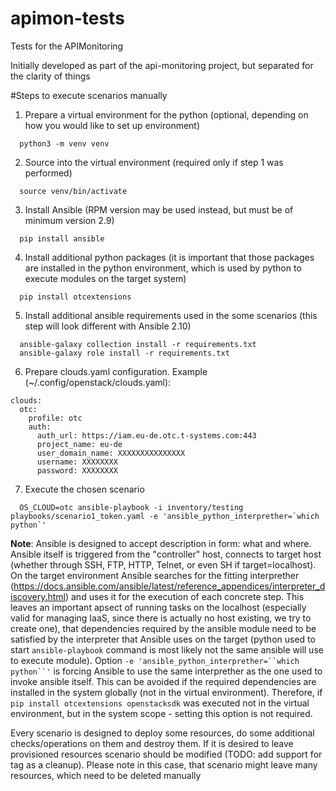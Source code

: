 # apimon-tests
Tests for the APIMonitoring

Initially developed as part of the api-monitoring project, but separated for the clarity of things


#Steps to execute scenarios manually

1. Prepare a virtual environment for the python (optional, depending on how you would like to set up environment)

```
  python3 -m venv venv
```

2. Source into the virtual environment (required only if step 1 was performed)

```
  source venv/bin/activate
```

3. Install Ansible (RPM version may be used instead, but must be of minimum version 2.9)

```
  pip install ansible
```

4. Install additional python packages (it is important that those packages are installed in the python environment, which is used by python to execute modules on the target system)

```
  pip install otcextensions
```

5. Install additional ansible requirements used in the some scenarios (this step will look different with Ansible 2.10)

```
  ansible-galaxy collection install -r requirements.txt
  ansible-galaxy role install -r requirements.txt
```

6. Prepare clouds.yaml configuration. Example (~/.config/openstack/clouds.yaml):

```
clouds:
  otc:
    profile: otc
    auth:
      auth_url: https://iam.eu-de.otc.t-systems.com:443
      project_name: eu-de
      user_domain_name: XXXXXXXXXXXXXXX
      username: XXXXXXXX
      password: XXXXXXXX
```

7. Execute the chosen scenario

```
  OS_CLOUD=otc ansible-playbook -i inventory/testing playbooks/scenario1_token.yaml -e 'ansible_python_interprether=`which python`'
```

**Note**: Ansible is designed to accept description in form: what and where. Ansible itself is triggered from the "controller" host, connects to target host (whether through SSH, FTP, HTTP, Telnet, or even SH if target=localhost). On the target environment Ansible searches for the fitting interprether (https://docs.ansible.com/ansible/latest/reference_appendices/interpreter_discovery.html) and uses it for the execution of each concrete step. This leaves an important apsect of running tasks on the localhost (especially valid for managing IaaS, since there is actually no host existing, we try to create one), that dependencies required by the ansible module need to be satisfied by the interpreter that Ansible uses on the target (python used to start `ansible-playbook` command is most likely not the same ansible will use to execute module). Option `-e 'ansible_python_interprether=``which python``'` is forcing Ansible to use the same interprether as the one used to invoke ansible itself. This can be avoided if the required dependencies are installed in the system globally (not in the virtual environment). Therefore, if `pip install otcextensions openstacksdk` was executed not in the virtual environment, but in the system scope - setting this option is not required.

Every scenario is designed to deploy some resources, do some additional checks/operations on them and destroy them. If it is desired to leave provisioned resources scenario should be modified (TODO: add support for tag as a cleanup). Please note in this case, that scenario might leave many resources, which need to be deleted manually 
